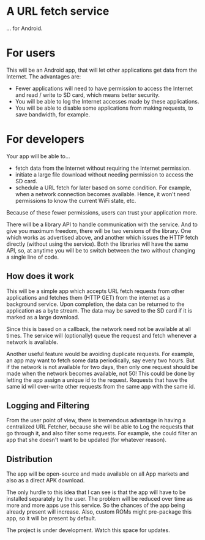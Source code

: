 # A URL fetch service
... for Android.

# For users
This will be an Android app, that will let other applications get data from the Internet. The advantages are:

  * Fewer applications will need to have permission to access the Internet and read / write to SD card, which means better security.
  * You will be able to log the Internet accesses made by these applications.
  * You will be able to disable some applications from making requests, to save bandwidth, for example.


# For developers
Your app will be able to... 

  * fetch data from the Internet without requiring the Internet permission.
  * initiate a large file download without needing permission to access the SD card.
  * schedule a URL fetch for later based on some condition. For example, when a network connection becomes available. Hence, it won't need permissions to know the current WiFi state, etc.

Because of these fewer permissions, users can trust your application more.

There will be a library API to handle communication with the service. And to give you maximum freedom, there will be two versions of the library. One which works as advertised above, and another which issues the HTTP fetch directly (without using the service). Both the libraries will have the same API, so, at anytime you will be to switch between the two without changing a single line of code.

## How does it work
This will be a simple app which accepts URL fetch requests from other applications and fetches them (HTTP GET) from the internet as a background service. Upon completion, the data can be returned to the application as a byte stream. The data may be saved to the SD card if it is marked as a large download.

Since this is based on a callback, the network need not be available at all times. The service will (optionally) queue the request and fetch whenever a network is available.

Another useful feature would be avoiding duplicate requests. For example, an app may want to fetch some data periodically, say every two hours. But if the network is not available for two days, then only one request should be made when the network becomes available, not 50! This could be done by letting the app assign a unique id to the request. Requests that have the same id will over-write other requests from the same app with the same id.

## Logging and Filtering
From the user point of view, there is tremendous advantage in having a centralized URL Fetcher, because she will be able to Log the requests that go through it, and also filter some requests. For example, she could filter an app that she doesn't want to be updated (for whatever reason).

## Distribution
The app will be open-source and made available on all App markets and also as a direct APK download.

The only hurdle to this idea that I can see is that the app will have to be installed separately by the user. The problem will be reduced over time as more and more apps use this service. So the chances of the app being already present will increase. Also, custom ROMs might pre-package this app, so it will be present by default.

The project is under development. Watch this space for updates.